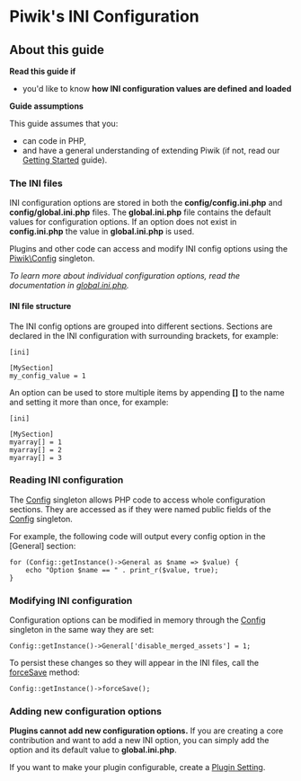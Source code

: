 # Piwik's INI Configuration

## About this guide

**Read this guide if**

* you'd like to know **how INI configuration values are defined and loaded**

**Guide assumptions**

This guide assumes that you:

* can code in PHP,
* and have a general understanding of extending Piwik (if not, read our [Getting Started](/guides/getting-started-part-1) guide).

### The INI files

INI configuration options are stored in both the **config/config.ini.php** and **config/global.ini.php** files. The **global.ini.php** file contains the default values for configuration options. If an option does not exist in **config.ini.php** the value in **global.ini.php** is used.

Plugins and other code can access and modify INI config options using the [Piwik\Config](/api-reference/Piwik/Config) singleton.

_To learn more about individual configuration options, read the documentation in [global.ini.php](#https://github.com/piwik/piwik/blob/master/config/global.ini.php)._

#### INI file structure

The INI config options are grouped into different sections. Sections are declared in the INI configuration with surrounding brackets, for example:

    [ini]

    [MySection]
    my_config_value = 1

An option can be used to store multiple items by appending **[]** to the name and setting it more than once, for example:

    [ini]

    [MySection]
    myarray[] = 1
    myarray[] = 2
    myarray[] = 3

### Reading INI configuration

The [Config](/api-reference/Piwik/Config) singleton allows PHP code to access whole configuration sections. They are accessed as if they were named public fields of the [Config](/api-reference/Piwik/Config) singleton. 

For example, the following code will output every config option in the [General] section:

    for (Config::getInstance()->General as $name => $value) {
        echo "Option $name == " . print_r($value, true);
    }

### Modifying INI configuration

Configuration options can be modified in memory through the [Config](/api-reference/Piwik/Config) singleton in the same way they are set:

    Config::getInstance()->General['disable_merged_assets'] = 1;

To persist these changes so they will appear in the INI files, call the [forceSave](/api-reference/Piwik/Config#forcesave) method:

    Config::getInstance()->forceSave();

### Adding new configuration options

**Plugins cannot add new configuration options.** If you are creating a core contribution and want to add a new INI option, you can simply add the option and its default value to **global.ini.php**.

If you want to make your plugin configurable, create a [Plugin Setting](/guides/piwik-configuration#plugin-configuration).
